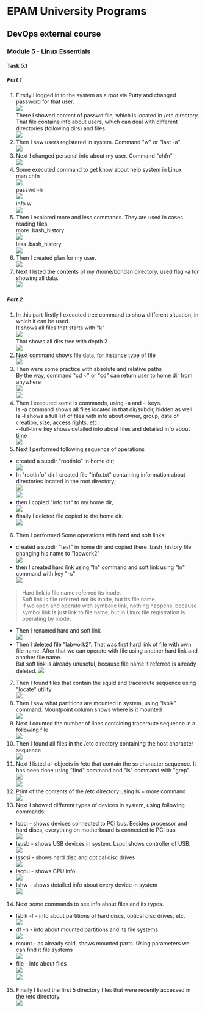 # EPAM University Programs
## DevOps external course
### Module 5 - Linux Essentials
#### Task 5.1
##### Part 1

1. Firstly I logged in to the system as a root via Putty and changed password for that user. <br>
![](https://github.com/Bogdan1707/DevOps_online_Kyiv_2020Q42021Q1/blob/main/m5/task5.1/images/1.png?raw=true) <br>
There I showed content of passwd file, which is located in /etc directory. <br> That file contains info about users, which can deal with different directories (following dirs) and files.<br>
![](https://github.com/Bogdan1707/DevOps_online_Kyiv_2020Q42021Q1/blob/main/m5/task5.1/images/2.png?raw=true) <br>
2. Then I saw users registered in system. Command "w" or "last -a"<br>
![](https://github.com/Bogdan1707/DevOps_online_Kyiv_2020Q42021Q1/blob/main/m5/task5.1/images/3.png?raw=true) <br>
3. Next I changed personal info about my user. Command "chfn" <br>
![](https://github.com/Bogdan1707/DevOps_online_Kyiv_2020Q42021Q1/blob/main/m5/task5.1/images/4.png?raw=true) <br>
4. Some executed command to get know about help system in Linux <br>
man chfn <br>
![](https://github.com/Bogdan1707/DevOps_online_Kyiv_2020Q42021Q1/blob/main/m5/task5.1/images/5.png?raw=true) <br>
passwd -h <br>
![](https://github.com/Bogdan1707/DevOps_online_Kyiv_2020Q42021Q1/blob/main/m5/task5.1/images/6.png?raw=true) <br>
info w <br>
![](https://github.com/Bogdan1707/DevOps_online_Kyiv_2020Q42021Q1/blob/main/m5/task5.1/images/7.png?raw=true) <br>
5. Then I explored more and less commands. They are used in cases reading files. <br>
more .bash_history <br>
![](https://github.com/Bogdan1707/DevOps_online_Kyiv_2020Q42021Q1/blob/main/m5/task5.1/images/8.png?raw=true) <br>
less .bash_history <br>
![](https://github.com/Bogdan1707/DevOps_online_Kyiv_2020Q42021Q1/blob/main/m5/task5.1/images/9.png?raw=true) <br>
6. Then I created plan for my user. <br>
![](https://github.com/Bogdan1707/DevOps_online_Kyiv_2020Q42021Q1/blob/main/m5/task5.1/images/10.png?raw=true) <br>
7. Next I listed the contents of my /home/bohdan directory, used flag -a for showing all data. <br>
![](https://github.com/Bogdan1707/DevOps_online_Kyiv_2020Q42021Q1/blob/main/m5/task5.1/images/11.png?raw=true) <br>

##### Part 2
1. In this part firstly I executed tree command to show different situation, in which it can be used. <br>
It shows all files that starts with "k" <br>
![](https://github.com/Bogdan1707/DevOps_online_Kyiv_2020Q42021Q1/blob/main/m5/task5.1/images/12.png?raw=true) <br>
That shows all dirs tree with depth 2 <br>
![](https://github.com/Bogdan1707/DevOps_online_Kyiv_2020Q42021Q1/blob/main/m5/task5.1/images/13.png?raw=true) <br>
2. Next command shows file data, for instance type of file <br>
![](https://github.com/Bogdan1707/DevOps_online_Kyiv_2020Q42021Q1/blob/main/m5/task5.1/images/14.png?raw=true) <br>
3. Then were some practice with absolute and relative paths <br> By the way, command "cd ~" or "cd" can return user to home dir from anywhere <br>
![](https://github.com/Bogdan1707/DevOps_online_Kyiv_2020Q42021Q1/blob/main/m5/task5.1/images/15.png?raw=true) <br>
![](https://github.com/Bogdan1707/DevOps_online_Kyiv_2020Q42021Q1/blob/main/m5/task5.1/images/16.png?raw=true) <br>
4. Then I executed some ls commands, using -a and -l keys. <br>
ls -a command shows all files located in that dir/subdir, hidden as well <br>
ls -l shows a full list of files with info about owner, group, date of creation, size, access rights, etc. <br>
 --full-time key shows detailed info about files and detailed info about time <br>
![](https://github.com/Bogdan1707/DevOps_online_Kyiv_2020Q42021Q1/blob/main/m5/task5.1/images/17.png?raw=true) <br>
5. Next I performed following sequence of operations
  * created a subdir "rootinfo" in home dir; <br>
  ![](https://github.com/Bogdan1707/DevOps_online_Kyiv_2020Q42021Q1/blob/main/m5/task5.1/images/18.png?raw=true) <br>
  * In "rootinfo" dir I created file "info.txt" containing information about directories located in the root directory; <br>
  ![](https://github.com/Bogdan1707/DevOps_online_Kyiv_2020Q42021Q1/blob/main/m5/task5.1/images/19.png?raw=true) <br>
  ![](https://github.com/Bogdan1707/DevOps_online_Kyiv_2020Q42021Q1/blob/main/m5/task5.1/images/20.png?raw=true) <br>
  * then I copied "info.txt" to my home dir; <br>
  ![](https://github.com/Bogdan1707/DevOps_online_Kyiv_2020Q42021Q1/blob/main/m5/task5.1/images/21.png?raw=true) <br>
  * finally I deleted file copied to the home dir. <br>
  ![](https://github.com/Bogdan1707/DevOps_online_Kyiv_2020Q42021Q1/blob/main/m5/task5.1/images/22.png?raw=true) <br>
6. Then I performed Some operations with hard and soft links:
  * created a subdir "test" in home dir and copied there .bash_history file changing his name to "labwork2" <br>
  ![](https://github.com/Bogdan1707/DevOps_online_Kyiv_2020Q42021Q1/blob/main/m5/task5.1/images/23.png?raw=true) <br>
  * then I created hard link using "ln" command and soft link using "ln" command with key "-s" <br>
  ![](https://github.com/Bogdan1707/DevOps_online_Kyiv_2020Q42021Q1/blob/main/m5/task5.1/images/24.png?raw=true) <br>
  > Hard link is file name referred its inode. <br>
  Soft link is file referred not its inode, but its file name. <br>
  If we open and operate with symbolic link, nothing happens, because symbol link is just link to file name, but in Linux file registration is operating by inode.

  * Then I renamed hard and soft link <br>
  ![](https://github.com/Bogdan1707/DevOps_online_Kyiv_2020Q42021Q1/blob/main/m5/task5.1/images/25.png?raw=true) <br>
  * Then I deleted file "labwork2". That was first hard link of file with own file name. After that we can operate with file using another hard link and another file name. <br>
  But soft link is already unuseful, because file name it referred is already deleted.
  ![](https://github.com/Bogdan1707/DevOps_online_Kyiv_2020Q42021Q1/blob/main/m5/task5.1/images/26.png?raw=true) <br>
7. Then I found files that contain the squid and traceroute sequence using "locate" utility <br>
![](https://github.com/Bogdan1707/DevOps_online_Kyiv_2020Q42021Q1/blob/main/m5/task5.1/images/27.png?raw=true) <br>
8. Then I saw what partitions are mounted in system, using "lsblk" command. Mountpoint column shows where is it mounted <br>
![](https://github.com/Bogdan1707/DevOps_online_Kyiv_2020Q42021Q1/blob/main/m5/task5.1/images/28.png?raw=true) <br>
9. Next I counted the number of lines containing traceroute sequence in a following file <br>
![](https://github.com/Bogdan1707/DevOps_online_Kyiv_2020Q42021Q1/blob/main/m5/task5.1/images/29.png?raw=true) <br>
10. Then I found all files in the /etc directory containing the
host character sequence <br>
![](https://github.com/Bogdan1707/DevOps_online_Kyiv_2020Q42021Q1/blob/main/m5/task5.1/images/30.png?raw=true) <br>
11. Next I listed all objects in /etc that contain the ss character sequence. It has been done using "find" command and "ls" command with "grep". <br>
![](https://github.com/Bogdan1707/DevOps_online_Kyiv_2020Q42021Q1/blob/main/m5/task5.1/images/31.png?raw=true) <br>
![](https://github.com/Bogdan1707/DevOps_online_Kyiv_2020Q42021Q1/blob/main/m5/task5.1/images/32.png?raw=true) <br>
12. Print of the contents of the /etc directory using ls + more command <br>
![](https://github.com/Bogdan1707/DevOps_online_Kyiv_2020Q42021Q1/blob/main/m5/task5.1/images/33.png?raw=true) <br>
13. Next I showed different types of devices in system, using following commands:
  * lspci - shows devices connected to PCI bus. Besides processor and hard discs, everything on motherboard is connected to PCI bus <br>
  ![](https://github.com/Bogdan1707/DevOps_online_Kyiv_2020Q42021Q1/blob/main/m5/task5.1/images/34.png?raw=true) <br>
  * lsusb - shows USB devices in system. Lspci shows controller of USB. <br>
  ![](https://github.com/Bogdan1707/DevOps_online_Kyiv_2020Q42021Q1/blob/main/m5/task5.1/images/35.png?raw=true) <br>
  * lsscsi - shows hard disc and optical disc drives <br>
  ![](https://github.com/Bogdan1707/DevOps_online_Kyiv_2020Q42021Q1/blob/main/m5/task5.1/images/36.png?raw=true) <br>
  * lscpu - shows CPU info <br>
  ![](https://github.com/Bogdan1707/DevOps_online_Kyiv_2020Q42021Q1/blob/main/m5/task5.1/images/37.png?raw=true) <br>
  * lshw - shows detailed info about every device in system <br>
  ![](https://github.com/Bogdan1707/DevOps_online_Kyiv_2020Q42021Q1/blob/main/m5/task5.1/images/38.png?raw=true) <br>
14. Next some commands to see info about files and its types.
  * lsblk -f - info about partitions of hard discs, optical disc drives, etc. <br>
  ![](https://github.com/Bogdan1707/DevOps_online_Kyiv_2020Q42021Q1/blob/main/m5/task5.1/images/39.png?raw=true) <br>
  * df -h - info about mounted partitions and its file systems <br>
  ![](https://github.com/Bogdan1707/DevOps_online_Kyiv_2020Q42021Q1/blob/main/m5/task5.1/images/40.png?raw=true) <br>
  * mount - as already said, shows mounted parts. Using parameters we can find it file systems <br>
  ![](https://github.com/Bogdan1707/DevOps_online_Kyiv_2020Q42021Q1/blob/main/m5/task5.1/images/41.png?raw=true) <br>
  * file - info about files <br>
  ![](https://github.com/Bogdan1707/DevOps_online_Kyiv_2020Q42021Q1/blob/main/m5/task5.1/images/42.png?raw=true) <br>
  ![](https://github.com/Bogdan1707/DevOps_online_Kyiv_2020Q42021Q1/blob/main/m5/task5.1/images/43.png?raw=true) <br>

15. Finally I listed the first 5 directory files that were recently accessed in the /etc directory. <br>
![](https://github.com/Bogdan1707/DevOps_online_Kyiv_2020Q42021Q1/blob/main/m5/task5.1/images/44.png?raw=true) <br>
